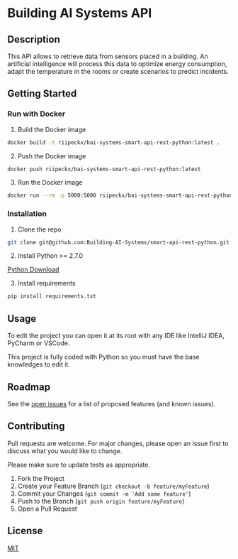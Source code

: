 # Building AI Systems API

## Description

This API allows to retrieve data from sensors placed in a building. An artificial intelligence will process this data to optimize energy consumption, adapt the temperature in the rooms or create scenarios to predict incidents.

## Getting Started

### Run with Docker

1. Build the Docker image
```bash
docker build -t riipeckx/bai-systems-smart-api-rest-python:latest .
```

2. Push the Docker image
```bash
docker push riipeckx/bai-systems-smart-api-rest-python:latest
```

3. Run the Docker image
```bash
docker run --rm -p 5000:5000 riipeckx/bai-systems-smart-api-rest-python:latest
```

### Installation

1. Clone the repo
```sh
git clone git@github.com:Building-AI-Systems/smart-api-rest-python.git
```

2. Install Python >= 2.7.0

[Python Download](https://www.python.org/downloads/)

3. Install requirements

```bash
pip install requirements.txt 
```

## Usage

To edit the project you can open it at its root with any IDE like IntelliJ IDEA, PyCharm or VSCode.

This project is fully coded with Python so you must have the base knowledges to edit it.

## Roadmap

See the [open issues](https://github.com/Building-AI-Systems/smart-api-rest-python/issues) for a list of proposed features (and known issues).

## Contributing

Pull requests are welcome. For major changes, please open an issue first to discuss what you would like to change.

Please make sure to update tests as appropriate.

1. Fork the Project
2. Create your Feature Branch (`git checkout -b feature/myFeature`)
3. Commit your Changes (`git commit -m 'Add some feature'`)
4. Push to the Branch (`git push origin feature/myFeature`)
5. Open a Pull Request

## License
[MIT](https://choosealicense.com/licenses/mit/)
